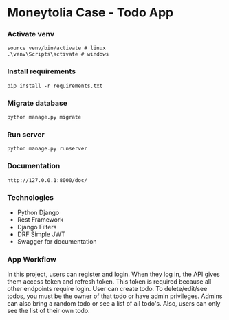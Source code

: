 # Moneytolia Case - Todo App

### Activate venv

    source venv/bin/activate # linux
    .\venv\Scripts\activate # windows

### Install requirements

    pip install -r requirements.txt

### Migrate database

    python manage.py migrate


### Run server

    python manage.py runserver

### Documentation

    http://127.0.0.1:8000/doc/

### Technologies

- Python Django
- Rest Framework
- Django Filters
- DRF Simple JWT
- Swagger for documentation

### App Workflow

In this project, users can register and login. When they log in, the API gives them access token and refresh token. This token is required because all other endpoints require login. User can create todo. To delete/edit/see todos, you must be the owner of that todo or have admin privileges. Admins can also bring a random todo or see a list of all todo's. Also, users can only see the list of their own todo.

